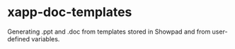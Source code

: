 # xapp-doc-templates
Generating .ppt and .doc from templates stored in Showpad and from user-defined variables.
